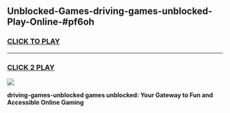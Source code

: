 
## Unblocked-Games-driving-games-unblocked-Play-Online-#pf6oh
<h3>
<a href="https://premium.freeplayer.one?title=driving-games-unblocked&ref=27F">CLICK TO PLAY</a></h3>
<hr>

<h3>
<a href="https://premium.freeplayer.one?title=driving-games-unblocked&ref=27F">CLICK 2 PLAY</a>
  
</h3>

<a href="https://premium.freeplayer.one?title=driving-games-unblocked&ref=27F"><img src="https://clearcache.store/games.png"></a>


**driving-games-unblocked games unblocked: Your Gateway to Fun and Accessible Online Gaming**
